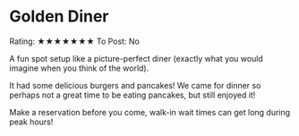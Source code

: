 # Golden Diner

Rating: ★★★★★★★
To Post: No

A fun spot setup like a picture-perfect diner (exactly what you would imagine when you think of the world).

It had some delicious burgers and pancakes! We came for dinner so perhaps not a great time to be eating pancakes, but still enjoyed it!

Make a reservation before you come, walk-in wait times can get long during peak hours!
